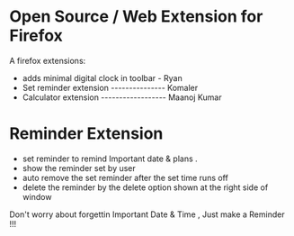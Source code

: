 # Open Source / Web Extension for Firefox

A firefox extensions:
* adds minimal digital clock in toolbar - Ryan 
* Set reminder extension  --------------- Komaler
* Calculator extension ------------------ Maanoj Kumar


# Reminder Extension

* set reminder to remind Important date & plans .
* show the reminder set by user
* auto remove the set reminder after the set time runs off
* delete the reminder by the delete option shown at the right side of window

Don't worry about forgettin Important Date & Time , Just make a Reminder !!!



